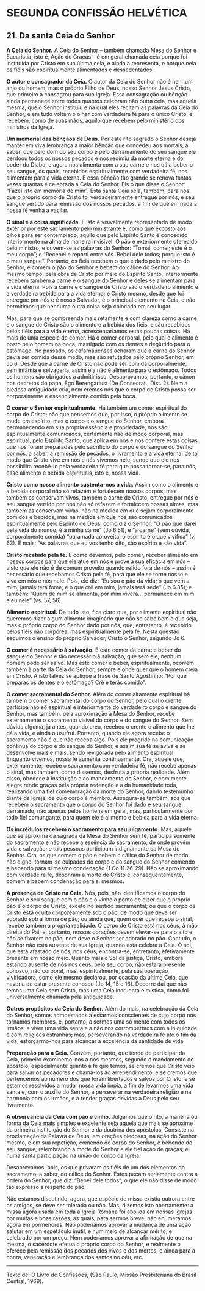 # SEGUNDA CONFISSÃO HELVÉTICA

## 21. Da santa Ceia do Senhor
**A Ceia do Senhor.** A Ceia do Senhor – também chamada Mesa do Senhor e Eucaristia, isto é, Ação de Graças – é em geral chamada ceia porque foi instituída por Cristo em sua última ceia, e ainda a representa, e porque nela os fiéis são espiritualmente alimentados e dessedentados.

**O autor e consagrador da Ceia.** O autor da Ceia do Senhor não é nenhum anjo ou homem, mas o próprio Filho de Deus, nosso Senhor Jesus Cristo, que primeiro a consagrou para sua Igreja. Essa consagração ou bênção ainda permanece entre todos quantos celebram não outra ceia, mas aquela mesma, que o Senhor instituiu e na qual eles recitam as palavras da Ceia do Senhor, e em tudo voltam o olhar com verdadeira fé para o único Cristo, e recebem, como de suas mãos, aquilo que recebem pelo ministério dos ministros da Igreja.

**Um memorial das bênçãos de Deus.** Por este rito sagrado o Senhor deseja manter em viva lembrança a maior bênção que concedeu aos mortais, a saber, que pelo dom do seu corpo e pelo derramamento do seu sangue ele perdoou todos os nossos pecados e nos redimiu da morte eterna e do poder do Diabo, e agora nos alimenta com a sua carne e nos dá a beber o seu sangue, os quais, recebidos espiritualmente com verdadeira fé, nos alimentam para a vida eterna. E essa bênção tão grande se renova tantas vezes quantas é celebrada a Ceia do Senhor. Eis o que disse o Senhor: “Fazei isto em memória de mim”. Esta santa Ceia sela, também, para nós, que o próprio corpo de Cristo foi verdadeiramente entregue por nós, e seu sangue vertido para remissão dos nossos pecados, a fim de que em nada a nossa fé venha a vacilar.

**O sinal e a coisa significada.** E isto é visivelmente representado de modo exterior por este sacramento pelo ministrante e, como que exposto aos olhos para ser contemplado, aquilo que pelo Espírito Santo é concedido interiormente na alma de maneira invisível. O pão é exteriormente oferecido pelo ministro, e ouvem-se as palavras do Senhor: “Tomai, comei; este é o meu corpo”; e “Recebei e reparti entre vós. Bebei dele todos; porque isto é o meu sangue”. Portanto, os fiéis recebem o que é dado pelo ministro do Senhor, e comem o pão do Senhor e bebem do cálice do Senhor. Ao mesmo tempo, pela obra de Cristo por meio do Espírito Santo, interiormente recebem também a carne e o sangue do Senhor e deles se alimentam para a vida eterna. Pois a carne e o sangue de Cristo são o verdadeiro alimento e a verdadeira bebida para a vida eterna; e Cristo mesmo, desde que foi entregue por nós e é nosso Salvador, é o principal elemento na Ceia, e não permitimos que nenhuma outra coisa seja colocada em seu lugar.

Mas, para que se compreenda mais retamente e com clareza corno a carne e o sangue de Cristo são o alimento e a bebida dos fiéis, e são recebidos pelos fiéis para a vida eterna, acrescentaríamos estas poucas coisas. Há mais de uma espécie de comer. Há o comer corporal, pelo qual o alimento é posto pelo homem na boca, mastigado com os dentes e deglutido para o estômago. No passado, os cafarnauenses acharam que a carne do Senhor devia ser comida desse modo, mas são refutados pelo próprio Senhor, em Jo 6. Desde que a carne de Cristo não pode ser comida corporalmente, sem infâmia e selvageria, assim ela não é alimento para o estômago. Todos os homens são obrigados a admitir isso. Desaprovamos, portanto, o cânon nos decretos do papa, Ego Berengariust (De Consecrat., Dist. 2). Nem a piedosa antiguidade cria, nem cremos nós que o corpo de Cristo possa ser corporalmente e essencialmente comido pela boca.

**O comer o Senhor espiritualmente.** Há também um comer espiritual do corpo de Cristo; não que pensemos que, por isso, o próprio alimento se mude em espírito, mas o corpo e o sangue do Senhor, embora permanecendo em sua própria essência e propriedade, nos são espiritualmente comunicados, certamente não de modo corporal, mas espiritual, pelo Espírito Santo, que aplica em nós e nos confere estas coisas que nos foram preparadas pelo sacrifício do corpo e do sangue do Senhor por nós, a saber, a remissão de pecados, o livramento e a vida eterna; de tal modo que Cristo vive em nós e nós vivemos nele, sendo que ele nos possibilita recebê-lo pela verdadeira fé para que possa tornar-se, para nós, esse alimento e bebida espirituais, isto é, nossa vida.

**Cristo como nosso alimento sustenta-nos a vida.** Assim como o alimento e a bebida corporal não só refazem e fortalecem nossos corpos, mas também os conservam vivos, também a carne de Cristo, entregue por nós e seu sangue vertido por nós não só refazem e fortalecem nossas almas, mas também as conservam vivas, não na medida em que sejam corporalmente comidos e bebidos, mas na medida em que nos são comunicados espiritualmente pelo Espírito de Deus, como diz o Senhor: “O pão que darei pela vida do mundo, é a minha carne” (Jo 6.51), e “a carne” (sem dúvida, corporalmente comida) “para nada aproveita; o espírito é o que vivifica” (v. 63). E mais: “As palavras que eu vos tenho dito, são espírito e são vida”.

**Cristo recebido pela fé.** E como devemos, pelo comer, receber alimento em nossos corpos para que ele atue em nós e prove a sua eficácia em nós – visto que ele não é de comum proveito quando retido fora de nós – assim é necessário que recebamos Cristo pela fé, para que ele se torne nosso e viva em nós e nós nele. Pois, ele diz: “Eu sou o pão da vida; o que vem a mim, jamais terá fome; e o que crê em mim, jamais terá sede” (Jo 6.35); e também: “Quem de mim se alimenta, por mim viverá… permanece em mim e eu nele” (vs. 57, 56).

**Alimento espiritual.** De tudo isto, fica claro que, por alimento espiritual não queremos dizer algum alimento imaginário que não se sabe bem o que seja, mas o próprio corpo do Senhor dado por nós, que, entretanto, é recebido pelos fiéis não corpórea, mas espiritualmente pela fé. Nesta questão seguimos o ensino do próprio Salvador, Cristo o Senhor, segundo Jo 6.

**O comer é necessário à salvação.** E este comer da carne e beber do sangue do Senhor é tão necessário à salvação, que sem ele, nenhum homem pode ser salvo. Mas este comer e beber, espiritualmente, ocorrem também à parte da Ceia do Senhor, sempre e onde quer que o homem creia em Cristo. A isto talvez se aplique a frase de Santo Agostinho: “Por que preparas os dentes e o estômago? Crê e terás comido”.

**O comer sacramental do Senhor.** Além do comer altamente espiritual há também o comer sacramental do corpo do Senhor, pelo qual o crente participa não só espiritual e interiormente do verdadeiro corpo e sangue do Senhor, mas também, pela aproximação à Mesa do Senhor, recebe externamente o sacramento visível do corpo e do sangue do Senhor. Sem dúvida alguma, já antes, quando creu, recebeu o crente o alimento que lhe dá a vida, e ainda o usufrui. Portanto, quando ele agora recebe o sacramento não é que não receba algo. Pois ele progride na comunicação contínua do corpo e do sangue do Senhor, e assim sua fé se aviva e se desenvolve mais e mais, sendo revigorada pelo alimento espiritual. Enquanto vivemos, nossa fé aumenta continuamente. Ora, aquele que, externamente, recebe o sacramento com verdadeira fé, não recebe apenas o sinal, mas também, como dissemos, desfruta a própria realidade. Além disso, obedece à instituição e ao mandamento do Senhor, e com mente alegre rende graças pela própria redenção e a da humanidade toda, realizando uma fiel comemoração da morte do Senhor, dando testemunho diante da Igreja, de cujo corpo é membro. Assegura-se também, aos que recebem o sacramento que o corpo do Senhor foi dado e seu sangue derramado, não apenas pelos homens em geral, mas, particularmente por todo fiel comungante, para quem ele é alimento e bebida para a vida eterna.

**Os incrédulos recebem o sacramento para seu julgamento.** Mas, aquele que se aproxima da sagrada da Mesa do Senhor sem fé, participa somente do sacramento e não recebe a essência do sacramento, de onde provém vida e salvação; e tais pessoas participam indignamente da Mesa do Senhor. Ora, os que comem o pão e bebem o cálice do Senhor de modo não digno, tornam-se culpados do corpo e do sangue do Senhor comendo e bebendo para si mesmo condenação (1 Co 11.26-29). Não se aproximando com verdadeira fé, desonram a morte de Cristo e, consequentemente, comem e bebem condenação para si mesmos.

**A presença de Cristo na Ceia.** Nós, pois, não identificamos o corpo do Senhor e seu sangue com o pão e o vinho a ponto de dizer que o próprio pão é o corpo de Cristo, exceto no sentido sacramental; ou que o corpo de Cristo está oculto corporeamente sob o pão, de modo que deve ser adorado sob a forma de pão; ou ainda que, quem quer que receba o sinal, recebe também a própria realidade. O corpo de Cristo está nos céus, à mão direita do Pai; e, portanto, nossos corações devem elevar-se para o alto e não se fixarem no pão, nem deve o Senhor ser adorado no pão. Contudo, o Senhor não está ausente de sua Igreja, quando esta celebra a Ceia. O sol, que está afastado de nós, nos céus, encontra-se, entretanto, efetivamente presente em nosso meio. Quanto mais o Sol da justiça, Cristo, embora estando ausente de nós nos céus, pelo seu corpo, não estará presente conosco, não corporal, mas, espiritualmente, pela sua operação vivificadora, como ele mesmo declarou, por ocasião da última Ceia, que haveria de estar presente conosco (Jo 14, 15 e 16). Decorre dai que não temos uma Ceia sem Cristo, mas uma Ceia incruenta e mística, como foi universalmente chamada pela antiguidade.

**Outros propósitos da Ceia do Senhor.** Além do mais, na celebração da Ceia do Senhor, somos admoestados a estarmos conscientes de cujo corpo nos tornamos membros, e, portanto, a sermos uma só mente com todos os irmãos; a viver uma vida santa e a não nos corrompermos com a iniquidade e com religiões estranhas; mas, perseverando na verdadeira fé até o fim da vida, esforçarmo-nos para alcançar a excelência da santidade de vida.

**Preparação para a Ceia.** Convém, portanto, que tendo de participar da Ceia, primeiro examinemo-nos a nós mesmos, segundo o mandamento do apóstolo, especialmente quanto à fé que temos, se cremos que Cristo veio para salvar os pecadores e chamá-los ao arrependimento, e se cremos que pertencemos ao número dos que foram libertados e salvos por Cristo; e se estamos resolvidos a mudar nossa vida ímpia, a fim de levarmos uma vida santa e, com o auxílio do Senhor, a perseverar na verdadeira religião e na harmonia com os irmãos, e a render graças devidas a Deus pelo seu livramento.

**A observância da Ceia com pão e vinho.** Julgamos que o rito, a maneira ou forma da Ceia mais simples e excelente seja aquela que mais se aproxime da primeira instituição do Senhor e da doutrina dos apóstolos. Consiste na proclamação da Palavra de Deus, em orações piedosas, na ação do Senhor mesmo, e em sua repetição, comendo do corpo do Senhor, e bebendo de seu sangue; relembrando a morte do Senhor e ele fiel ação de graças; e numa santa participação na união do corpo da Igreja.

Desaprovamos, pois, os que privaram os fiéis de um dos elementos do sacramento, a saber, do cálice do Senhor. Estes pecam seriamente contra a ordem do Senhor, que diz: “Bebei dele todos”; o que ele não disse de modo tão expresso a respeito do pão.

Não estamos discutindo, agora, que espécie de missa existiu outrora entre os antigos, se deve ser tolerada ou não. Mas, dizemos isto abertamente: a missa agora usada em toda a Igreja Romana foi abolida em nossas igrejas por muitas e boas razões, as quais, para sermos breve, não enumeramos agora em pormenores. Não poderíamos aprovar a mudança de uma ação salutar em um espetáculo inútil, e num meio de alcançar mérito, e celebrado por um preço. Nem poderíamos aprovar a afirmação de que na mesma, o sacerdote efetua o próprio corpo do Senhor, e realmente o oferece pela remissão dos pecados dos vivos e dos mortos, e ainda para a honra, veneração e lembrança dos santos no céu, etc.

---

Texto de: O Livro de Confissões, (São Paulo, Missão Presbiteriana do Brasil Central, 1969).
